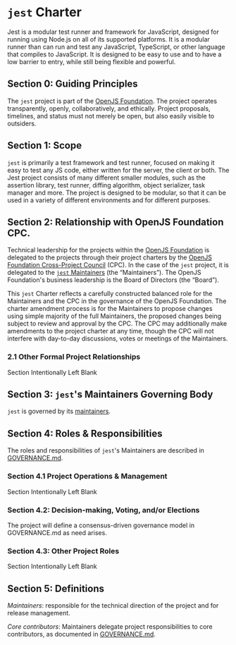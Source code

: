 # `jest` Charter

Jest is a modular test runner and framework for JavaScript, designed for running using Node.js on all of its supported platforms. It is a modular runner than can run and test any JavaScript, TypeScript, or other language that compiles to JavaScript. It is designed to be easy to use and to have a low barrier to entry, while still being flexible and powerful.

## Section 0: Guiding Principles

The `jest` project is part of the [OpenJS Foundation][openjs foundation]. The project operates transparently, openly, collaboratively, and ethically. Project proposals, timelines, and status must not merely be open, but also easily visible to outsiders.

## Section 1: Scope

`jest` is primarily a test framework and test runner, focused on making it easy to test any JS code, either written for the server, the client or both. The Jest project consists of many different smaller modules, such as the assertion library, test runner, diffing algorithm, object serializer, task manager and more. The project is designed to be modular, so that it can be used in a variety of different environments and for different purposes.

## Section 2: Relationship with OpenJS Foundation CPC.

Technical leadership for the projects within the [OpenJS Foundation][openjs foundation] is delegated to the projects through their project charters by the [OpenJS Foundation Cross-Project Council](https://openjsf.org/about/governance/) (CPC). In the case of the `jest` project, it is delegated to the [`jest` Maintainers](GOVERNANCE.md#maintainers) (the “Maintainers”). The OpenJS Foundation's business leadership is the Board of Directors (the “Board”).

This `jest` Charter reflects a carefully constructed balanced role for the Maintainers and the CPC in the governance of the OpenJS Foundation. The charter amendment process is for the Maintainers to propose changes using simple majority of the full Maintainers, the proposed changes being subject to review and approval by the CPC. The CPC may additionally make amendments to the project charter at any time, though the CPC will not interfere with day-to-day discussions, votes or meetings of the Maintainers.

### 2.1 Other Formal Project Relationships

Section Intentionally Left Blank

## Section 3: `jest`'s Maintainers Governing Body

`jest` is governed by its [maintainers](GOVERNANCE.md#maintainers).

## Section 4: Roles & Responsibilities

The roles and responsibilities of `jest`'s Maintainers are described in [GOVERNANCE.md](./GOVERNANCE.md).

### Section 4.1 Project Operations & Management

Section Intentionally Left Blank

### Section 4.2: Decision-making, Voting, and/or Elections

The project will define a consensus-driven governance model in GOVERNANCE.md as need arises.

### Section 4.3: Other Project Roles

Section Intentionally Left Blank

## Section 5: Definitions

_Maintainers_: responsible for the technical direction of the project and for release management.

_Core contributors_: Maintainers delegate project responsibilities to core contributors, as documented in [GOVERNANCE.md](./GOVERNANCE.md).

[openjs foundation]: https://openjsf.org

